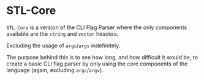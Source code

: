 STL-Core
===
`STL-Core` is a version of the CLI Flag Parser where the only components available are the `string` and `vector` headers. <br>

Excluding the usage of `argc`/`argv` indefinitely. <br>

The purpose behind this is to see how long, and how difficult it would be, to create a basic CLI flag parser by only using the core components of the language (again, excluding `argc`/`argv`).
